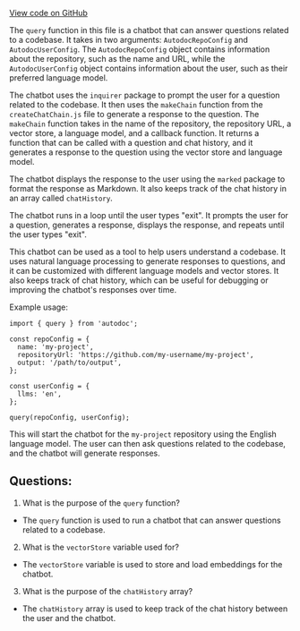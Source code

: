 [View code on GitHub](https://github.com/context-labs/autodoc/blob/master/src/cli/commands/query/index.ts)

The `query` function in this file is a chatbot that can answer questions related to a codebase. It takes in two arguments: `AutodocRepoConfig` and `AutodocUserConfig`. The `AutodocRepoConfig` object contains information about the repository, such as the name and URL, while the `AutodocUserConfig` object contains information about the user, such as their preferred language model. 

The chatbot uses the `inquirer` package to prompt the user for a question related to the codebase. It then uses the `makeChain` function from the `createChatChain.js` file to generate a response to the question. The `makeChain` function takes in the name of the repository, the repository URL, a vector store, a language model, and a callback function. It returns a function that can be called with a question and chat history, and it generates a response to the question using the vector store and language model.

The chatbot displays the response to the user using the `marked` package to format the response as Markdown. It also keeps track of the chat history in an array called `chatHistory`.

The chatbot runs in a loop until the user types "exit". It prompts the user for a question, generates a response, displays the response, and repeats until the user types "exit".

This chatbot can be used as a tool to help users understand a codebase. It uses natural language processing to generate responses to questions, and it can be customized with different language models and vector stores. It also keeps track of chat history, which can be useful for debugging or improving the chatbot's responses over time. 

Example usage:

```
import { query } from 'autodoc';

const repoConfig = {
  name: 'my-project',
  repositoryUrl: 'https://github.com/my-username/my-project',
  output: '/path/to/output',
};

const userConfig = {
  llms: 'en',
};

query(repoConfig, userConfig);
```

This will start the chatbot for the `my-project` repository using the English language model. The user can then ask questions related to the codebase, and the chatbot will generate responses.
## Questions: 
 1. What is the purpose of the `query` function?
- The `query` function is used to run a chatbot that can answer questions related to a codebase.

2. What is the `vectorStore` variable used for?
- The `vectorStore` variable is used to store and load embeddings for the chatbot.

3. What is the purpose of the `chatHistory` array?
- The `chatHistory` array is used to keep track of the chat history between the user and the chatbot.